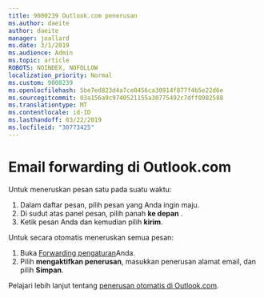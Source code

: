 ```yaml
---
title: 9000239 Outlook.com penerusan
ms.author: daeite
author: daeite
manager: joallard
ms.date: 3/1/2019
ms.audience: Admin
ms.topic: article
ROBOTS: NOINDEX, NOFOLLOW
localization_priority: Normal
ms.custom: 9000239
ms.openlocfilehash: 5be7ed823d4a7ce0456ca30914f877f4b5e22d6e
ms.sourcegitcommit: 03a156a9c9740521155a30775492c7dff0982588
ms.translationtype: MT
ms.contentlocale: id-ID
ms.lasthandoff: 03/22/2019
ms.locfileid: "30773425"
---
```

# <a name="forwarding-email-in-outlookcom"></a>Email forwarding di Outlook.com

Untuk meneruskan pesan satu pada suatu waktu:

1. Dalam daftar pesan, pilih pesan yang Anda ingin maju.
2. Di sudut atas panel pesan, pilih panah **ke depan** .
3. Ketik pesan Anda dan kemudian pilih **kirim**.

Untuk secara otomatis meneruskan semua pesan:

1. Buka [Forwarding pengaturan](https://outlook.live.com/mail/options/mail/forwarding/forwardingOption)Anda.
2. Pilih **mengaktifkan penerusan**, masukkan penerusan alamat email, dan pilih **Simpan**.

Pelajari lebih lanjut tentang [penerusan otomatis di Outlook.com](https://support.office.com/article/6246987c-6c8f-4144-b255-14fc07007dad).